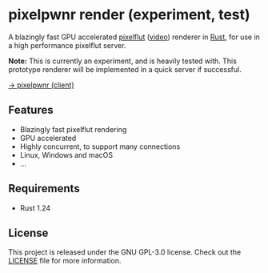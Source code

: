 # pixelpwnr render (experiment, test)
A blazingly fast GPU accelerated [pixelflut][pixelflut] ([video][pixelflut-video])
renderer in [Rust][rust], for use in a high performance pixelflut server.

**Note:** This is currently an experiment, and is heavily tested with.
This prototype renderer will be implemented in a quick server if successful. 

[→ pixelpwnr (client)](https://github.com/timvisee/pixelpwnr)

## Features
* Blazingly fast pixelflut rendering
* GPU accelerated
* Highly concurrent, to support many connections
* Linux, Windows and macOS
* ...

## Requirements
* Rust 1.24

## License
This project is released under the GNU GPL-3.0 license.
Check out the [LICENSE](LICENSE) file for more information.


[pixelflut]: https://cccgoe.de/wiki/Pixelflut
[pixelflut-video]: https://vimeo.com/92827556/
[rust]: https://www.rust-lang.org/
[rustup]: https://rustup.rs/
